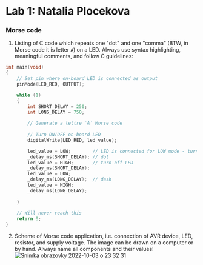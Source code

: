 # Lab 1: Natalia Plocekova

### Morse code

1. Listing of C code which repeats one "dot" and one "comma" (BTW, in Morse code it is letter `A`) on a LED. Always use syntax highlighting, meaningful comments, and follow C guidelines:

```c
int main(void)
{
    // Set pin where on-board LED is connected as output
    pinMode(LED_RED, OUTPUT);

    while (1)
    {
        int SHORT_DELAY = 250;
        int LONG_DELAY = 750;
        
        // Generate a lettre `A` Morse code
        
        // Turn ON/OFF on-board LED
        digitalWrite(LED_RED, led_value);

        led_value = LOW;        // LED is connected for LOW mode - turn on LED
        _delay_ms(SHORT_DELAY); // dot
        led_value = HIGH;       // turn off LED
        _delay_ms(SHORT_DELAY);
        led_value = LOW;
        _delay_ms(LONG_DELAY);  // dash
        led_value = HIGH;
        _delay_ms(LONG_DELAY);
           
    }
  
    // Will never reach this
    return 0;
}

```

2. Scheme of Morse code application, i.e. connection of AVR device, LED, resistor, and supply voltage. The image can be drawn on a computer or by hand. Always name all components and their values!
![Snímka obrazovky 2022-10-03 o 23 32 31](https://user-images.githubusercontent.com/99497162/193688125-9bbbae7d-d57f-4112-bcc3-1126db252720.png)
